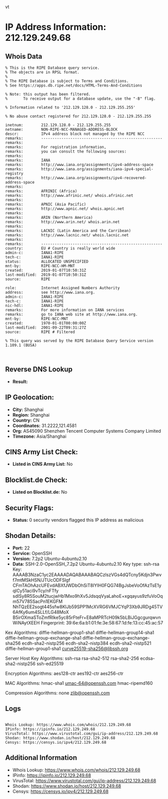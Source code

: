 vt
# IP Address Information: 212.129.249.68

## Whois Data
```
% This is the RIPE Database query service.
% The objects are in RPSL format.
%
% The RIPE Database is subject to Terms and Conditions.
% See https://apps.db.ripe.net/docs/HTML-Terms-And-Conditions

% Note: this output has been filtered.
%       To receive output for a database update, use the "-B" flag.

% Information related to '212.129.128.0 - 212.129.255.255'

% No abuse contact registered for 212.129.128.0 - 212.129.255.255

inetnum:        212.129.128.0 - 212.129.255.255
netname:        NON-RIPE-NCC-MANAGED-ADDRESS-BLOCK
descr:          IPv4 address block not managed by the RIPE NCC
remarks:        ------------------------------------------------------
remarks:
remarks:        For registration information,
remarks:        you can consult the following sources:
remarks:
remarks:        IANA
remarks:        http://www.iana.org/assignments/ipv4-address-space
remarks:        http://www.iana.org/assignments/iana-ipv4-special-registry
remarks:        http://www.iana.org/assignments/ipv4-recovered-address-space
remarks:
remarks:        AFRINIC (Africa)
remarks:        http://www.afrinic.net/ whois.afrinic.net
remarks:
remarks:        APNIC (Asia Pacific)
remarks:        http://www.apnic.net/ whois.apnic.net
remarks:
remarks:        ARIN (Northern America)
remarks:        http://www.arin.net/ whois.arin.net
remarks:
remarks:        LACNIC (Latin America and the Carribean)
remarks:        http://www.lacnic.net/ whois.lacnic.net
remarks:
remarks:        ------------------------------------------------------
country:        EU # Country is really world wide
admin-c:        IANA1-RIPE
tech-c:         IANA1-RIPE
status:         ALLOCATED UNSPECIFIED
mnt-by:         RIPE-NCC-HM-MNT
created:        2019-01-07T10:50:31Z
last-modified:  2019-01-07T10:50:31Z
source:         RIPE

role:           Internet Assigned Numbers Authority
address:        see http://www.iana.org.
admin-c:        IANA1-RIPE
tech-c:         IANA1-RIPE
nic-hdl:        IANA1-RIPE
remarks:        For more information on IANA services
remarks:        go to IANA web site at http://www.iana.org.
mnt-by:         RIPE-NCC-MNT
created:        1970-01-01T00:00:00Z
last-modified:  2001-09-22T09:31:27Z
source:         RIPE # Filtered

% This query was served by the RIPE Database Query Service version 1.109.1 (BUSA)



```
## Reverse DNS Lookup
- **Result:** 

## IP Geolocation:
- **City:** Shanghai
- **Region:** Shanghai
- **Country:** CN
- **Coordinates:** 31.2222,121.4581
- **Org:** AS45090 Shenzhen Tencent Computer Systems Company Limited
- **Timezone:** Asia/Shanghai

## CINS Army List Check:
- **Listed in CINS Army List:** 
No

## Blocklist.de Check:
- **Listed on Blocklist.de:** 
No

## Security Flags:
- **Status:** 0 security vendors flagged this IP address as malicious

## Shodan Details:
- **Port:** 22
- **Service:** OpenSSH
- **Version:** 7.2p2 Ubuntu-4ubuntu2.10
- **Data:** SSH-2.0-OpenSSH_7.2p2 Ubuntu-4ubuntu2.10
Key type: ssh-rsa
Key: AAAAB3NzaC1yc2EAAAADAQABAAABAQCzlszVGs4dQTcny5Kdjn3Pwvf7mtMSkHSN/JTUcODFSlgf
CFmTAOhAzcUFEvdABXfJWDbOhSiT8IYIH0FQG74BgJsbeVoOfAzTsE1yqICy51aci9vTcy/nFTfy
sdISy8R5SouM2tucjwHb1Mxo9hXv5JdsqqVyaLahoE+xgqayus9zfuVoOqm57V785SacPn1EKGFM
NhTQzEE2sogt445sfw8KlJb59SPP1McXVRG6VMJCYqP3Xb9JRDg45TV6AfKy6um4SLLf/LG48MoX
B5irOXmaSToZmfRIke5yc85rFteFr+E8aMPRTcH09k5bLBiJGgcgurqwvnWiNAytXEEH
Fingerprint: 39:6e:6a:b1:01:fe:3e:58:67:1d:fe:13:cc:45:ac:57

Kex Algorithms:
	diffie-hellman-group1-sha1
	diffie-hellman-group14-sha1
	diffie-hellman-group-exchange-sha1
	diffie-hellman-group-exchange-sha256
	ecdh-sha2-nistp256
	ecdh-sha2-nistp384
	ecdh-sha2-nistp521
	diffie-hellman-group1-sha1
	curve25519-sha256@libssh.org

Server Host Key Algorithms:
	ssh-rsa
	rsa-sha2-512
	rsa-sha2-256
	ecdsa-sha2-nistp256
	ssh-ed25519

Encryption Algorithms:
	aes128-ctr
	aes192-ctr
	aes256-ctr

MAC Algorithms:
	hmac-sha1
	umac-64@openssh.com
	hmac-ripemd160

Compression Algorithms:
	none
	zlib@openssh.com


## Logs
```

Whois Lookup: https://www.whois.com/whois/212.129.249.68
IPinfo: https://ipinfo.io/212.129.249.68
VirusTotal: https://www.virustotal.com/gui/ip-address/212.129.249.68
Shodan: https://www.shodan.io/host/212.129.249.68
Censys: https://censys.io/ipv4/212.129.249.68

```
## Additional Information
- Whois Lookup: https://www.whois.com/whois/212.129.249.68
- IPinfo: https://ipinfo.io/212.129.249.68
- VirusTotal: https://www.virustotal.com/gui/ip-address/212.129.249.68
- Shodan: https://www.shodan.io/host/212.129.249.68
- Censys: https://censys.io/ipv4/212.129.249.68


